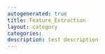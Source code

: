 ```yaml
---
autogenerated: true
title: Feature_Extraction
layout: category
categories: 
description: test description
---
```


